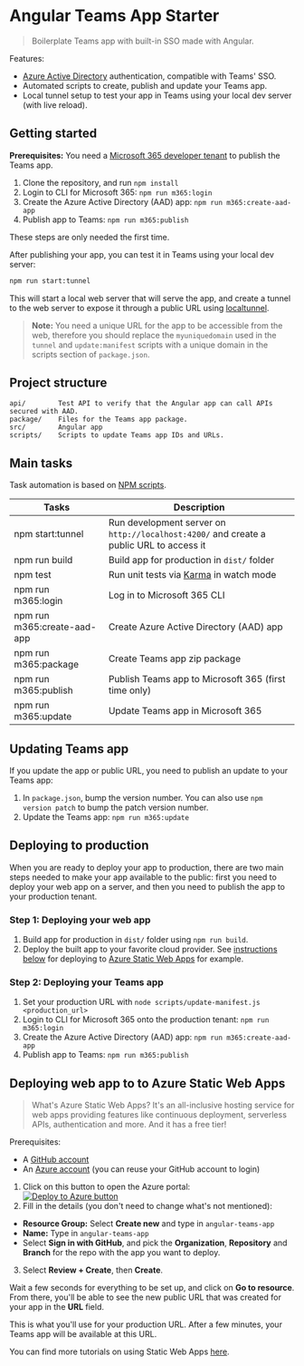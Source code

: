 # Angular Teams App Starter

> Boilerplate Teams app with built-in SSO made with Angular.

Features:
- [Azure Active Directory](https://azure.microsoft.com/services/active-directory/?WT.mc_id=javascript-0000-cxa) authentication, compatible with Teams' SSO.
- Automated scripts to create, publish and update your Teams app.
- Local tunnel setup to test your app in Teams using your local dev server (with live reload).

## Getting started 

**Prerequisites:** You need a [Microsoft 365 developer tenant](https://developer.microsoft.com/microsoft-365/dev-program?WT.mc_id=javascript-0000-cxa) to publish the Teams app.

1. Clone the repository, and run `npm install`
2. Login to CLI for Microsoft 365: `npm run m365:login`
3. Create the Azure Active Directory (AAD) app: `npm run m365:create-aad-app`
4. Publish app to Teams: `npm run m365:publish`

These steps are only needed the first time.

After publishing your app, you can test it in Teams using your local dev server:
```bash
npm run start:tunnel
```

This will start a local web server that will serve the app, and create a tunnel to the web server to expose it through a public URL using [localtunnel](https://github.com/localtunnel/localtunnel).

> **Note:** You need a unique URL for the app to be accessible from the web, therefore you should replace the `myuniquedomain` used in the `tunnel` and `update:manifest` scripts with a unique domain in the scripts section of `package.json`.

## Project structure

```
api/        Test API to verify that the Angular app can call APIs secured with AAD.
package/    Files for the Teams app package. 
src/        Angular app
scripts/    Scripts to update Teams app IDs and URLs.
```

## Main tasks

Task automation is based on [NPM scripts](https://docs.npmjs.com/misc/scripts).

Tasks                         | Description
------------------------------|---------------------------------------------------------------------------------------
npm start:tunnel              | Run development server on `http://localhost:4200/` and create a public URL to access it
npm run build                 | Build app for production in `dist/` folder
npm test                      | Run unit tests via [Karma](https://karma-runner.github.io) in watch mode
npm run m365:login            | Log in to Microsoft 365 CLI
npm run m365:create-aad-app   | Create Azure Active Directory (AAD) app
npm run m365:package          | Create Teams app zip package
npm run m365:publish          | Publish Teams app to Microsoft 365 (first time only)
npm run m365:update           | Update Teams app in Microsoft 365

## Updating Teams app

If you update the app or public URL, you need to publish an update to your Teams app:

1. In `package.json`, bump the version number. You can also use `npm version patch` to bump the patch version number.
2. Update the Teams app: `npm run m365:update`

## Deploying to production

When you are ready to deploy your app to production, there are two main steps needed to make your app available to the public: first you need to deploy your web app on a server, and then you need to publish the app to your production tenant.

### Step 1: Deploying your web app

1. Build app for production in `dist/` folder using `npm run build`.
2. Deploy the built app to your favorite cloud provider. See [instructions below](#Deploying-Angular-app-to-to-Azure-Static-Web-Apps) for deploying to [Azure Static Web Apps](https://azure.microsoft.com/services/app-service/static/?WT.mc_id=javascript-0000-cxa) for example.

### Step 2: Deploying your Teams app

1. Set your production URL with `node scripts/update-manifest.js <production_url>`
1. Login to CLI for Microsoft 365 onto the production tenant: `npm run m365:login`
1. Create the Azure Active Directory (AAD) app: `npm run m365:create-aad-app`
1. Publish app to Teams: `npm run m365:publish`

## Deploying web app to to Azure Static Web Apps

> What's Azure Static Web Apps? It's an all-inclusive hosting service for web apps providing features like continuous deployment, serverless APIs, authentication and more. And it has a free tier!

Prerequisites:
- A [GitHub account](https://github.com/join)
- An [Azure account](https://azure.microsoft.com/free/?WT.mc_id=javascript-0000-cxa) (you can reuse your GitHub account to login)

1. Click on this button to open the Azure portal:<br> [![Deploy to Azure button](https://aka.ms/deploytoazurebutton)](https://portal.azure.com/?feature.customportal=false&WT.mc_id=javascript-0000-cxa#create/Microsoft.StaticApp)
2. Fill in the details (you don't need to change what's not mentioned):
  - **Resource Group:** Select **Create new** and type in `angular-teams-app`
  - **Name:** Type in `angular-teams-app`
  - Select **Sign in with GitHub**, and pick the **Organization**, **Repository** and **Branch** for the repo with the app you want to deploy.
3. Select **Review + Create**, then **Create**.

Wait a few seconds for everything to be set up, and click on **Go to resource**. From there, you'll be able to see the new public URL that was created for your app in the **URL** field.

This is what you'll use for your production URL. After a few minutes, your Teams app will be available at this URL.

You can find more tutorials on using Static Web Apps [here](https://docs.microsoft.com/learn/paths/azure-static-web-apps/?WT.mc_id=javascript-0000-cxa).
